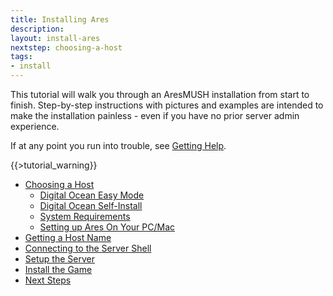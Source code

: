 ```yaml
---
title: Installing Ares
description:
layout: install-ares
nextstep: choosing-a-host
tags: 
- install
---
```


This tutorial will walk you through an AresMUSH installation from start to finish. Step-by-step instructions with pictures and examples are intended to make the installation painless - even if you have no prior server admin experience.

If at any point you run into trouble, see [Getting Help](/feedback).

{{>tutorial_warning}}


* [Choosing a Host](/tutorials/install/choosing-a-host)
    * [Digital Ocean Easy Mode](/tutorials/install/easy-mode)
    * [Digital Ocean Self-Install](/tutorials/install/digital-ocean)
    * [System Requirements](/tutorials/install/system-requirements)
    * [Setting up Ares On Your PC/Mac](/tutorials/code/local-setup)
* [Getting a Host Name](/tutorials/install/getting-a-hostname)
* [Connecting to the Server Shell](/tutorials/install/server-shell)
* [Setup the Server](/tutorials/install/setup-server)
* [Install the Game](/tutorials/install/install-game)
* [Next Steps](/tutorials/install/next-steps)
